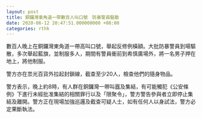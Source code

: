 ```yaml
---
layout: post
title: 銅鑼灣東角道一帶數百人叫口號　防暴警員驅散
date: 2020-06-12 20:47:51.000000000 +08:00
categories: rthk
---
```


數百人晚上在銅鑼灣東角道一帶高叫口號，舉起反修例橫額。大批防暴警員到場驅散，多次舉起藍旗，並制服多人，期間有警員衝前到希慎廣場外，將一名男子押在地上，將他制服。

警方亦在祟光百貨外拉起封鎖線，截查至少20人，檢查他們的隨身物品。

警方表示，晚上約8時，有人群在銅鑼灣一帶叫囂及集結，有可能觸犯《公安條例》下進行未經批准集結的相關罪行以及「限聚令」，警方警告參與者立即停止集結及離開。警方正在現場加強巡邏及截查可疑人士，如有任何人以身試法，警方必定果斷執法。
